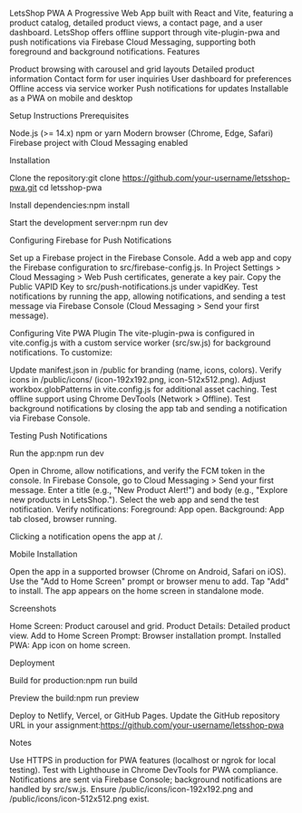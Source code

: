 LetsShop PWA
A Progressive Web App built with React and Vite, featuring a product catalog, detailed product views, a contact page, and a user dashboard. LetsShop offers offline support through vite-plugin-pwa and push notifications via Firebase Cloud Messaging, supporting both foreground and background notifications.
Features

Product browsing with carousel and grid layouts
Detailed product information
Contact form for user inquiries
User dashboard for preferences
Offline access via service worker
Push notifications for updates
Installable as a PWA on mobile and desktop

Setup Instructions
Prerequisites

Node.js (>= 14.x)
npm or yarn
Modern browser (Chrome, Edge, Safari)
Firebase project with Cloud Messaging enabled

Installation

Clone the repository:git clone https://github.com/your-username/letsshop-pwa.git
cd letsshop-pwa


Install dependencies:npm install


Start the development server:npm run dev



Configuring Firebase for Push Notifications

Set up a Firebase project in the Firebase Console.
Add a web app and copy the Firebase configuration to src/firebase-config.js.
In Project Settings > Cloud Messaging > Web Push certificates, generate a key pair.
Copy the Public VAPID Key to src/push-notifications.js under vapidKey.
Test notifications by running the app, allowing notifications, and sending a test message via Firebase Console (Cloud Messaging > Send your first message).

Configuring Vite PWA Plugin
The vite-plugin-pwa is configured in vite.config.js with a custom service worker (src/sw.js) for background notifications. To customize:

Update manifest.json in /public for branding (name, icons, colors).
Verify icons in /public/icons/ (icon-192x192.png, icon-512x512.png).
Adjust workbox.globPatterns in vite.config.js for additional asset caching.
Test offline support using Chrome DevTools (Network > Offline).
Test background notifications by closing the app tab and sending a notification via Firebase Console.

Testing Push Notifications

Run the app:npm run dev


Open in Chrome, allow notifications, and verify the FCM token in the console.
In Firebase Console, go to Cloud Messaging > Send your first message.
Enter a title (e.g., "New Product Alert!") and body (e.g., "Explore new products in LetsShop.").
Select the web app and send the test notification.
Verify notifications:
Foreground: App open.
Background: App tab closed, browser running.


Clicking a notification opens the app at /.

Mobile Installation

Open the app in a supported browser (Chrome on Android, Safari on iOS).
Use the "Add to Home Screen" prompt or browser menu to add.
Tap "Add" to install.
The app appears on the home screen in standalone mode.

Screenshots

Home Screen: Product carousel and grid.
Product Details: Detailed product view.
Add to Home Screen Prompt: Browser installation prompt.
Installed PWA: App icon on home screen.

Deployment

Build for production:npm run build


Preview the build:npm run preview


Deploy to Netlify, Vercel, or GitHub Pages.
Update the GitHub repository URL in your assignment:https://github.com/your-username/letsshop-pwa



Notes

Use HTTPS in production for PWA features (localhost or ngrok for local testing).
Test with Lighthouse in Chrome DevTools for PWA compliance.
Notifications are sent via Firebase Console; background notifications are handled by src/sw.js.
Ensure /public/icons/icon-192x192.png and /public/icons/icon-512x512.png exist.

